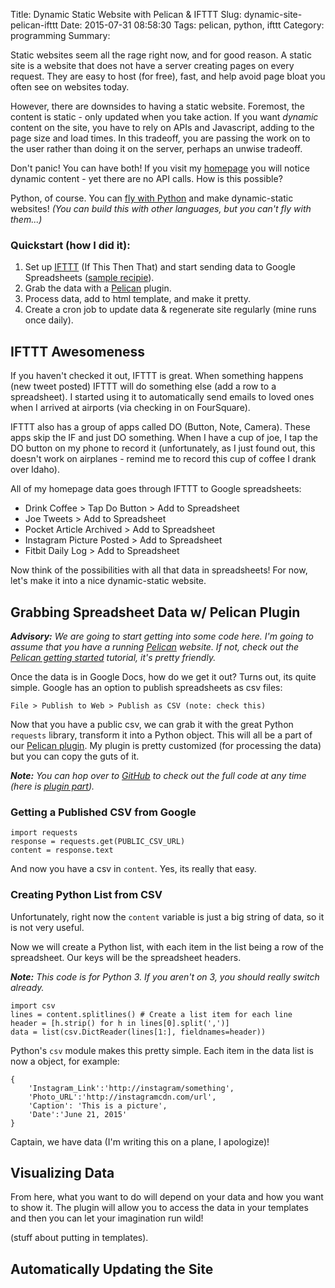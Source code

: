 Title: Dynamic Static Website with Pelican & IFTTT
Slug: dynamic-site-pelican-ifttt
Date: 2015-07-31 08:58:30
Tags: pelican, python, ifttt
Category: programming
Summary: 

Static websites seem all the rage right now, and for good reason. A static site is a website that does not have a server creating pages on every request. They are easy to host (for free), fast, and help avoid page bloat you often see on websites today.

However, there are downsides to having a static website. Foremost, the content is static - only updated when you take action. If you want *dynamic* content on the site, you have to rely on APIs and Javascript, adding to the page size and load times. In this tradeoff, you are passing the work on to the user rather than doing it on the server, perhaps an unwise tradeoff.

Don't panic! You can have both! If you visit my [homepage](/) you will notice dynamic content - yet there are no API calls. How is this possible? 

Python, of course. You can [fly with Python](http://xkcd.com/python) and make dynamic-static websites! *(You can build this with other languages, but you can't fly with them...)*

### Quickstart (how I did it):

1. Set up [IFTTT](https://ifttt.com) (If This Then That) and start sending data to Google Spreadsheets ([sample recipie](https://ifttt.com/)).
2. Grab the data with a [Pelican](http://getpelican.com) plugin.
3. Process data, add to html template, and make it pretty.
4. Create a cron job to update data & regenerate site regularly (mine runs once daily).

## IFTTT Awesomeness

If you haven't checked it out, IFTTT is great. When something happens (new tweet posted) IFTTT will do something else (add a row to a spreadsheet). I started using it to automatically send emails to loved ones when I arrived at airports (via checking in on FourSquare).

IFTTT also has a group of apps called DO (Button, Note, Camera). These apps skip the IF and just DO something. When I have a cup of joe, I tap the DO button on my phone to record it (unfortunately, as I just found out, this doesn't work on airplanes - remind me to record this cup of coffee I drank over Idaho).

All of my homepage data goes through IFTTT to Google spreadsheets:

* Drink Coffee > Tap Do Button > Add to Spreadsheet
* Joe Tweets > Add to Spreadsheet
* Pocket Article Archived > Add to Spreadsheet
* Instagram Picture Posted > Add to Spreadsheet
* Fitbit Daily Log > Add to Spreadsheet

Now think of the possibilities with all that data in spreadsheets! For now, let's make it into a nice dynamic-static website.

## Grabbing Spreadsheet Data w/ Pelican Plugin

***Advisory:*** *We are going to start getting into some code here. I'm going to assume that you have a running [Pelican](http://getpelican.com) website. If not, check out the [Pelican getting started](http://getpelican.com) tutorial, it's pretty friendly.*

Once the data is in Google Docs, how do we get it out? Turns out, its quite simple. Google has an option to publish spreadsheets as csv files:

    File > Publish to Web > Publish as CSV (note: check this)

Now that you have a public csv, we can grab it with the great Python `requests` library, transform it into a Python object. This will all be a part of our [Pelican plugin](http://docs.getpelican.com/en/latest/plugins.html). My plugin is pretty customized (for processing the data) but you can copy the guts of it.

***Note:*** *You can hop over to [GitHub](https://github.com/joehand/joeahand) to check out the full code at any time (here is [plugin part](https://github.com/joehand/joeahand/tree/master/plugins/pelican_gdocs)).*

### Getting a Published CSV from Google

    import requests
    response = requests.get(PUBLIC_CSV_URL)
    content = response.text

And now you have a csv in `content`. Yes, its really that easy.

### Creating Python List from CSV

Unfortunately, right now the `content` variable is just a big string of data, so it is not very useful. 

Now we will create a Python list, with each item in the list being a row of the spreadsheet. Our keys will be the spreadsheet headers.

***Note:*** *This code is for Python 3. If you aren't on 3, you should really switch already.*

    import csv
    lines = content.splitlines() # Create a list item for each line
    header = [h.strip() for h in lines[0].split(',')]
    data = list(csv.DictReader(lines[1:], fieldnames=header))

Python's `csv` module makes this pretty simple. Each item in the data list is now a object, for example:
    
    {
        'Instagram_Link':'http://instagram/something', 
        'Photo_URL':'http://instagramcdn.com/url', 
        'Caption': 'This is a picture', 
        'Date':'June 21, 2015'
    }

Captain, we have data (I'm writing this on a plane, I apologize)!

## Visualizing Data

From here, what you want to do will depend on your data and how you want to show it. The plugin will allow you to access the data in your templates and then you can let your imagination run wild!

(stuff about putting in templates).

## Automatically Updating the Site